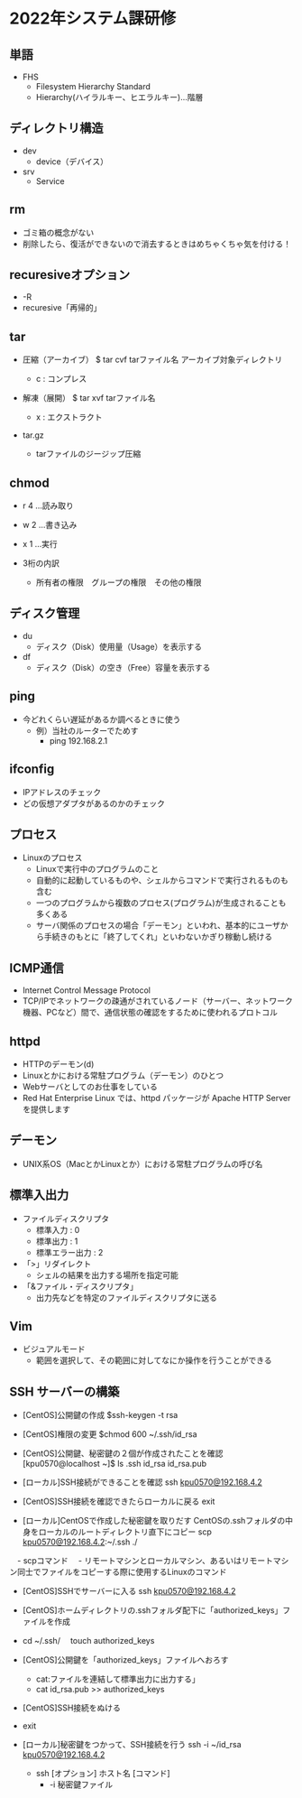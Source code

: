 # 2022年システム課研修

## 単語

- FHS
  - Filesystem Hierarchy Standard
  - Hierarchy(ハイラルキー、ヒエラルキー)…階層

## ディレクトリ構造

- dev
  - device（デバイス）
- srv
  - Service

## rm

- ゴミ箱の概念がない
- 削除したら、復活ができないので消去するときはめちゃくちゃ気を付ける！

## recuresiveオプション

- -R
- recuresive「再帰的」
## tar

- 圧縮（アーカイブ）
$ tar cvf tarファイル名 アーカイブ対象ディレクトリ
  - c : コンプレス
- 解凍（展開）
$ tar xvf tarファイル名
  - x : エクストラクト

- tar.gz
  - tarファイルのジージップ圧縮

## chmod

- r 4 …読み取り
- w 2 …書き込み
- x 1 …実行

- 3桁の内訳
  - 所有者の権限　グループの権限　その他の権限

## ディスク管理

- du
  - ディスク（Disk）使用量（Usage）を表示する
- df
  - ディスク（Disk）の空き（Free）容量を表示する

## ping

- 今どれくらい遅延があるか調べるときに使う
  - 例）当社のルーターでためす
    - ping 192.168.2.1

## ifconfig
- IPアドレスのチェック
- どの仮想アダプタがあるのかのチェック

## プロセス

- Linuxのプロセス
  - Linuxで実行中のプログラムのこと
  - 自動的に起動しているものや、シェルからコマンドで実行されるものも含む
  - 一つのプログラムから複数のプロセス(プログラム)が生成されることも多くある
  - サーバ関係のプロセスの場合「デーモン」といわれ、基本的にユーザから手続きのもとに「終了してくれ」といわないかぎり稼動し続ける

## ICMP通信

- Internet Control Message Protocol 
- TCP/IPでネットワークの疎通がされているノード（サーバー、ネットワーク機器、PCなど）間で、通信状態の確認をするために使われるプロトコル

## httpd

- HTTPのデーモン(d)
- Linuxとかにおける常駐プログラム（デーモン）のひとつ
- Webサーバとしてのお仕事をしている
- Red Hat Enterprise Linux では、httpd パッケージが Apache HTTP Server を提供します

## デーモン

- UNIX系OS（MacとかLinuxとか）における常駐プログラムの呼び名

## 標準入出力

- ファイルディスクリプタ
  - 標準入力 : 0
  - 標準出力 : 1
  - 標準エラー出力 : 2
- 「>」リダイレクト 
  - シェルの結果を出力する場所を指定可能
- 「&ファイル・ディスクリプタ」
  - 出力先などを特定のファイルディスクリプタに送る

## Vim

- ビジュアルモード
  - 範囲を選択して、その範囲に対してなにか操作を行うことができる


## SSH サーバーの構築

- [CentOS]公開鍵の作成
$ssh-keygen -t	rsa

- [CentOS]権限の変更
$chmod 600	~/.ssh/id_rsa

- [CentOS]公開鍵、秘密鍵の２個が作成されたことを確認
[kpu0570@localhost ~]$ ls .ssh
id_rsa  id_rsa.pub
  
- [ローカル]SSH接続ができることを確認
ssh kpu0570@192.168.4.2

- [CentOS]SSH接続を確認できたらローカルに戻る
  exit

- [ローカル]CentOSで作成した秘密鍵を取りだす
  CentOSの.sshフォルダの中身をローカルのルートディレクトリ直下にコピー
  scp kpu0570@192.168.4.2:~/.ssh ./

　- scpコマンド
  　- リモートマシンとローカルマシン、あるいはリモートマシン同士でファイルをコピーする際に使用するLinuxのコマンド
  
- [CentOS]SSHでサーバーに入る
ssh kpu0570@192.168.4.2

- [CentOS]ホームディレクトリの.sshフォルダ配下に「authorized_keys」ファイルを作成
- cd ~/.ssh/
　touch authorized_keys

- [CentOS]公開鍵を「authorized_keys」ファイルへおろす
  - cat:ファイルを連結して標準出力に出力する」 
  - cat id_rsa.pub >> authorized_keys

- [CentOS]SSH接続をぬける
- exit

- [ローカル]秘密鍵をつかって、SSH接続を行う
 ssh -i ~/id_rsa kpu0570@192.168.4.2

  - ssh [オプション] ホスト名 [コマンド]
    - -i 秘密鍵ファイル